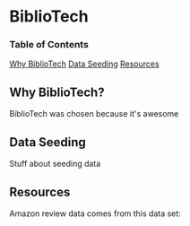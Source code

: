 # BiblioTech

### Table of Contents
  [Why BiblioTech](#why)
  [Data Seeding](#data)
  [Resources](#resources)

## <a name="why"></a>Why BiblioTech?
BiblioTech was chosen because it's awesome

## <a name="data"/> Data Seeding
Stuff about seeding data

## <a name="resources" /> Resources
Amazon review data comes from this data  set: